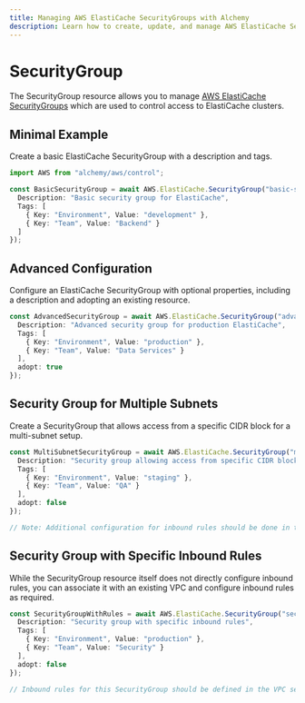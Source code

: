 ```yaml
---
title: Managing AWS ElastiCache SecurityGroups with Alchemy
description: Learn how to create, update, and manage AWS ElastiCache SecurityGroups using Alchemy Cloud Control.
---
```


# SecurityGroup

The SecurityGroup resource allows you to manage [AWS ElastiCache SecurityGroups](https://docs.aws.amazon.com/elasticache/latest/userguide/) which are used to control access to ElastiCache clusters.

## Minimal Example

Create a basic ElastiCache SecurityGroup with a description and tags.

```ts
import AWS from "alchemy/aws/control";

const BasicSecurityGroup = await AWS.ElastiCache.SecurityGroup("basic-security-group", {
  Description: "Basic security group for ElastiCache",
  Tags: [
    { Key: "Environment", Value: "development" },
    { Key: "Team", Value: "Backend" }
  ]
});
```

## Advanced Configuration

Configure an ElastiCache SecurityGroup with optional properties, including a description and adopting an existing resource.

```ts
const AdvancedSecurityGroup = await AWS.ElastiCache.SecurityGroup("advanced-security-group", {
  Description: "Advanced security group for production ElastiCache",
  Tags: [
    { Key: "Environment", Value: "production" },
    { Key: "Team", Value: "Data Services" }
  ],
  adopt: true
});
```

## Security Group for Multiple Subnets

Create a SecurityGroup that allows access from a specific CIDR block for a multi-subnet setup.

```ts
const MultiSubnetSecurityGroup = await AWS.ElastiCache.SecurityGroup("multi-subnet-security-group", {
  Description: "Security group allowing access from specific CIDR blocks",
  Tags: [
    { Key: "Environment", Value: "staging" },
    { Key: "Team", Value: "QA" }
  ],
  adopt: false
});

// Note: Additional configuration for inbound rules should be done in the associated VPC settings.
```

## Security Group with Specific Inbound Rules

While the SecurityGroup resource itself does not directly configure inbound rules, you can associate it with an existing VPC and configure inbound rules as required.

```ts
const SecurityGroupWithRules = await AWS.ElastiCache.SecurityGroup("security-group-with-rules", {
  Description: "Security group with specific inbound rules",
  Tags: [
    { Key: "Environment", Value: "production" },
    { Key: "Team", Value: "Security" }
  ],
  adopt: false
});

// Inbound rules for this SecurityGroup should be defined in the VPC security group settings.
```
